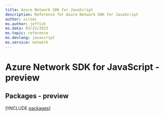 ```yaml
---
title: Azure Network SDK for JavaScript
description: Reference for Azure Network SDK for JavaScript
author: xirzec
ms.author: jeffish
ms.data: 03/23/2023
ms.topic: reference
ms.devlang: javascript
ms.service: network
---
```

# Azure Network SDK for JavaScript - preview
## Packages - preview
[!INCLUDE [packages](network-index.md)]